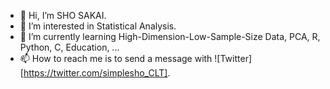 - 👋 Hi, I’m SHO SAKAI.
- 👀 I’m interested in Statistical Analysis.
- 🌱 I’m currently learning High-Dimension-Low-Sample-Size Data, PCA, R, Python, C, Education, ...
- 📫 How to reach me is to send a message with ![Twitter][https://twitter.com/simplesho_CLT].

<!---
ShoShohh/ShoShohh is a ✨ special ✨ repository because its `README.md` (this file) appears on your GitHub profile.
You can click the Preview link to take a look at your changes.
--->
